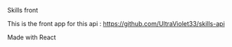 Skills front

This is the front app for this api : https://github.com/UltraViolet33/skills-api

Made with React